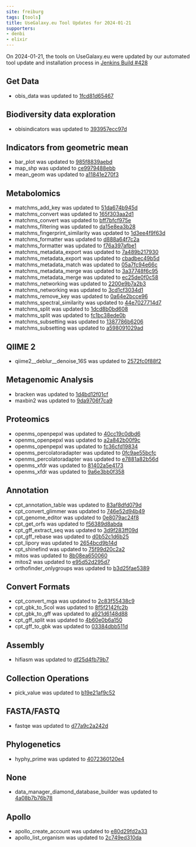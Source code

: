 ```yaml
---
site: freiburg
tags: [tools]
title: UseGalaxy.eu Tool Updates for 2024-01-21
supporters:
- denbi
- elixir
---
```


On 2024-01-21, the tools on UseGalaxy.eu were updated by our automated tool update and installation process in [Jenkins Build #428](https://build.galaxyproject.eu/job/usegalaxy-eu/job/install-tools/#428/)


## Get Data

- obis_data was updated to [1fcd81d65467](https://toolshed.g2.bx.psu.edu/view/ecology/obis_data/1fcd81d65467)

## Biodiversity data exploration

- obisindicators was updated to [393957ecc97d](https://toolshed.g2.bx.psu.edu/view/ecology/obisindicators/393957ecc97d)

## Indicators from geometric mean

- bar_plot was updated to [985f8839aebd](https://toolshed.g2.bx.psu.edu/view/ecology/bar_plot/985f8839aebd)
- map_shp was updated to [ce9979488ebb](https://toolshed.g2.bx.psu.edu/view/ecology/map_shp/ce9979488ebb)
- mean_geom was updated to [a11841e270f3](https://toolshed.g2.bx.psu.edu/view/ecology/mean_geom/a11841e270f3)

## Metabolomics

- matchms_add_key was updated to [51da674b945d](https://toolshed.g2.bx.psu.edu/view/recetox/matchms_add_key/51da674b945d)
- matchms_convert was updated to [165f303aa2d1](https://toolshed.g2.bx.psu.edu/view/recetox/matchms_convert/165f303aa2d1)
- matchms_convert was updated to [bff7bfcf975e](https://toolshed.g2.bx.psu.edu/view/recetox/matchms_convert/bff7bfcf975e)
- matchms_filtering was updated to [da15e8ea3b28](https://toolshed.g2.bx.psu.edu/view/recetox/matchms_filtering/da15e8ea3b28)
- matchms_fingerprint_similarity was updated to [1d3ee4f9f63d](https://toolshed.g2.bx.psu.edu/view/recetox/matchms_fingerprint_similarity/1d3ee4f9f63d)
- matchms_formatter was updated to [d888a64f7c2a](https://toolshed.g2.bx.psu.edu/view/recetox/matchms_formatter/d888a64f7c2a)
- matchms_formatter was updated to [f76a397afbe1](https://toolshed.g2.bx.psu.edu/view/recetox/matchms_formatter/f76a397afbe1)
- matchms_metadata_export was updated to [7a489b217930](https://toolshed.g2.bx.psu.edu/view/recetox/matchms_metadata_export/7a489b217930)
- matchms_metadata_export was updated to [cbadbec49b5d](https://toolshed.g2.bx.psu.edu/view/recetox/matchms_metadata_export/cbadbec49b5d)
- matchms_metadata_match was updated to [05a7fc94e66c](https://toolshed.g2.bx.psu.edu/view/recetox/matchms_metadata_match/05a7fc94e66c)
- matchms_metadata_merge was updated to [3a37748f6c95](https://toolshed.g2.bx.psu.edu/view/recetox/matchms_metadata_merge/3a37748f6c95)
- matchms_metadata_merge was updated to [ec25de0f0c58](https://toolshed.g2.bx.psu.edu/view/recetox/matchms_metadata_merge/ec25de0f0c58)
- matchms_networking was updated to [2200e9b7a2b3](https://toolshed.g2.bx.psu.edu/view/recetox/matchms_networking/2200e9b7a2b3)
- matchms_networking was updated to [3cd1cf3034d1](https://toolshed.g2.bx.psu.edu/view/recetox/matchms_networking/3cd1cf3034d1)
- matchms_remove_key was updated to [0a64e2bcce96](https://toolshed.g2.bx.psu.edu/view/recetox/matchms_remove_key/0a64e2bcce96)
- matchms_spectral_similarity was updated to [44e7027714d7](https://toolshed.g2.bx.psu.edu/view/recetox/matchms_spectral_similarity/44e7027714d7)
- matchms_split was updated to [1dcd8b0bd608](https://toolshed.g2.bx.psu.edu/view/recetox/matchms_split/1dcd8b0bd608)
- matchms_split was updated to [fc1bc38ede0b](https://toolshed.g2.bx.psu.edu/view/recetox/matchms_split/fc1bc38ede0b)
- matchms_subsetting was updated to [1387786b6206](https://toolshed.g2.bx.psu.edu/view/recetox/matchms_subsetting/1387786b6206)
- matchms_subsetting was updated to [a598091029ad](https://toolshed.g2.bx.psu.edu/view/recetox/matchms_subsetting/a598091029ad)

## QIIME 2

- qiime2__deblur__denoise_16S was updated to [2572fc0f88f2](https://toolshed.g2.bx.psu.edu/view/q2d2/qiime2__deblur__denoise_16S/2572fc0f88f2)

## Metagenomic Analysis

- bracken was updated to [1d4bd12f01cf](https://toolshed.g2.bx.psu.edu/view/iuc/bracken/1d4bd12f01cf)
- maxbin2 was updated to [9da9706f7ca9](https://toolshed.g2.bx.psu.edu/view/mbernt/maxbin2/9da9706f7ca9)

## Proteomics

- openms_openpepxl was updated to [40cc19c0dbd6](https://toolshed.g2.bx.psu.edu/view/galaxyp/openms_openpepxl/40cc19c0dbd6)
- openms_openpepxl was updated to [a2a842b00f9c](https://toolshed.g2.bx.psu.edu/view/galaxyp/openms_openpepxl/a2a842b00f9c)
- openms_openpepxl was updated to [fc36cfd19834](https://toolshed.g2.bx.psu.edu/view/galaxyp/openms_openpepxl/fc36cfd19834)
- openms_percolatoradapter was updated to [0fc9ae55bcfc](https://toolshed.g2.bx.psu.edu/view/galaxyp/openms_percolatoradapter/0fc9ae55bcfc)
- openms_percolatoradapter was updated to [e7881a82b56d](https://toolshed.g2.bx.psu.edu/view/galaxyp/openms_percolatoradapter/e7881a82b56d)
- openms_xfdr was updated to [81402a5e4173](https://toolshed.g2.bx.psu.edu/view/galaxyp/openms_xfdr/81402a5e4173)
- openms_xfdr was updated to [9a6e3bb0f358](https://toolshed.g2.bx.psu.edu/view/galaxyp/openms_xfdr/9a6e3bb0f358)

## Annotation

- cpt_annotation_table was updated to [83af8dfd079d](https://toolshed.g2.bx.psu.edu/view/cpt/cpt_annotation_table/83af8dfd079d)
- cpt_convert_glimmer was updated to [746e52d94b49](https://toolshed.g2.bx.psu.edu/view/cpt/cpt_convert_glimmer/746e52d94b49)
- cpt_genome_editor was updated to [0e8079ac24f8](https://toolshed.g2.bx.psu.edu/view/cpt/cpt_genome_editor/0e8079ac24f8)
- cpt_get_orfs was updated to [f56389d8abda](https://toolshed.g2.bx.psu.edu/view/cpt/cpt_get_orfs/f56389d8abda)
- cpt_gff_extract_seq was updated to [3d9f283ff09d](https://toolshed.g2.bx.psu.edu/view/cpt/cpt_gff_extract_seq/3d9f283ff09d)
- cpt_gff_rebase was updated to [d0b52c1d6b25](https://toolshed.g2.bx.psu.edu/view/cpt/cpt_gff_rebase/d0b52c1d6b25)
- cpt_lipory was updated to [2654bcd9b14d](https://toolshed.g2.bx.psu.edu/view/cpt/cpt_lipory/2654bcd9b14d)
- cpt_shinefind was updated to [75f99d20c2a2](https://toolshed.g2.bx.psu.edu/view/cpt/cpt_shinefind/75f99d20c2a2)
- mitos was updated to [8b08ea650060](https://toolshed.g2.bx.psu.edu/view/iuc/mitos/8b08ea650060)
- mitos2 was updated to [e95d52d295d7](https://toolshed.g2.bx.psu.edu/view/iuc/mitos2/e95d52d295d7)
- orthofinder_onlygroups was updated to [b3d25fae5389](https://toolshed.g2.bx.psu.edu/view/iuc/orthofinder_onlygroups/b3d25fae5389)

## Convert Formats

- cpt_convert_mga was updated to [2c83f55438c9](https://toolshed.g2.bx.psu.edu/view/cpt/cpt_convert_mga/2c83f55438c9)
- cpt_gbk_to_5col was updated to [8f5f2142fc2b](https://toolshed.g2.bx.psu.edu/view/cpt/cpt_gbk_to_5col/8f5f2142fc2b)
- cpt_gbk_to_gff was updated to [a921d6148d88](https://toolshed.g2.bx.psu.edu/view/cpt/cpt_gbk_to_gff/a921d6148d88)
- cpt_gff_split was updated to [4b60e0b6a150](https://toolshed.g2.bx.psu.edu/view/cpt/cpt_gff_split/4b60e0b6a150)
- cpt_gff_to_gbk was updated to [03384dbb511d](https://toolshed.g2.bx.psu.edu/view/cpt/cpt_gff_to_gbk/03384dbb511d)

## Assembly

- hifiasm was updated to [df25d4fb79b7](https://toolshed.g2.bx.psu.edu/view/bgruening/hifiasm/df25d4fb79b7)

## Collection Operations

- pick_value was updated to [b19e21af9c52](https://toolshed.g2.bx.psu.edu/view/iuc/pick_value/b19e21af9c52)

## FASTA/FASTQ

- fastqe was updated to [d77a9c2a242d](https://toolshed.g2.bx.psu.edu/view/iuc/fastqe/d77a9c2a242d)

## Phylogenetics

- hyphy_prime was updated to [4072360120e4](https://toolshed.g2.bx.psu.edu/view/iuc/hyphy_prime/4072360120e4)

## None

- data_manager_diamond_database_builder was updated to [4a08b7b76b78](https://toolshed.g2.bx.psu.edu/view/iuc/data_manager_diamond_database_builder/4a08b7b76b78)

## Apollo

- apollo_create_account was updated to [e80d29fd2a33](https://toolshed.g2.bx.psu.edu/view/gga/apollo_create_account/e80d29fd2a33)
- apollo_list_organism was updated to [2c749ed310da](https://toolshed.g2.bx.psu.edu/view/gga/apollo_list_organism/2c749ed310da)

